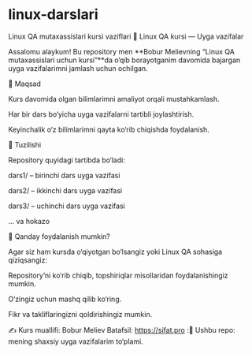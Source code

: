# linux-darslari
Linux QA mutaxassislari kursi vaziflari
🐧 Linux QA kursi — Uyga vazifalar

Assalomu alaykum!
Bu repository men **Bobur Melievning “Linux QA mutaxassislari uchun kursi”**da o‘qib borayotganim davomida bajargan uyga vazifalarimni jamlash uchun ochilgan.

📌 Maqsad

Kurs davomida olgan bilimlarimni amaliyot orqali mustahkamlash.

Har bir dars bo‘yicha uyga vazifalarni tartibli joylashtirish.

Keyinchalik o‘z bilimlarimni qayta ko‘rib chiqishda foydalanish.

📂 Tuzilishi

Repository quyidagi tartibda bo‘ladi:

dars1/ – birinchi dars uyga vazifasi

dars2/ – ikkinchi dars uyga vazifasi

dars3/ – uchinchi dars uyga vazifasi

... va hokazo

🚀 Qanday foydalanish mumkin?

Agar siz ham kursda o‘qiyotgan bo‘lsangiz yoki Linux QA sohasiga qiziqsangiz:

Repository’ni ko‘rib chiqib, topshiriqlar misollaridan foydalanishingiz mumkin.

O‘zingiz uchun mashq qilib ko‘ring.

Fikr va takliflaringizni qoldirishingiz mumkin.

✍️ Kurs muallifi: Bobur Meliev
Batafsil: https://sifat.pro
:📂 Ushbu repo: mening shaxsiy uyga vazifalarim to‘plami.
